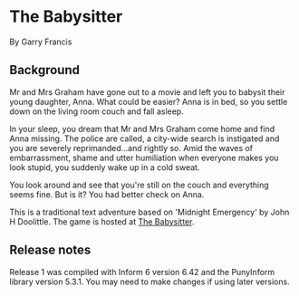 # The Babysitter

By Garry Francis

## Background

Mr and Mrs Graham have gone out to a movie and left you to babysit their young daughter, Anna. What could be easier? Anna is in bed, so you settle down on the living room couch and fall asleep.

In your sleep, you dream that Mr and Mrs Graham come home and find Anna missing. The police are called, a city-wide search is instigated and you are severely reprimanded...and rightly so. Amid the waves of embarrassment, shame and utter humiliation when everyone makes you look stupid, you suddenly wake up in a cold sweat.

You look around and see that you're still on the couch and everything seems fine. But is it? You had better check on Anna.

This is a traditional text adventure based on 'Midnight Emergency' by John H Doolittle. The game is hosted at [The Babysitter](https://drdooriddle.itch.io/babysitter).

## Release notes

Release 1 was compiled with Inform 6 version 6.42 and the PunyInform library version 5.3.1. You may need to make changes if using later versions.
